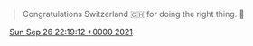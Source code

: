 > Congratulations Switzerland 🇨🇭 for doing the right thing\. 🌈

<img src="../../media/tweet.ico" width="12" /> [Sun Sep 26 22:19:12 +0000 2021](https://twitter.com/DromerDenker/status/1442252441844477961)